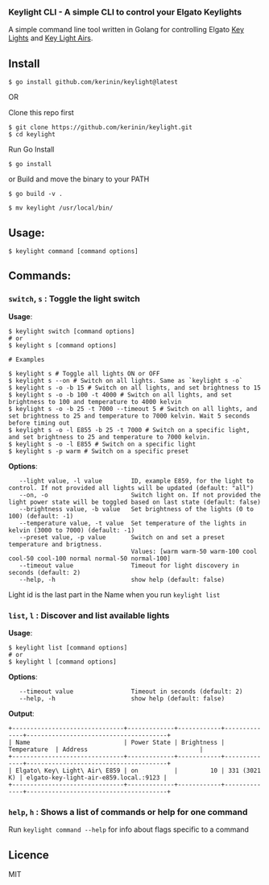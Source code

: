 ### Keylight CLI - A simple CLI to control your Elgato Keylights

A simple command line tool written in Golang for controlling Elgato [Key
Lights](https://www.elgato.com/en/gaming/key-light) and [Key Light
Airs](https://www.elgato.com/en/gaming/key-light-air).

## Install

```
$ go install github.com/kerinin/keylight@latest
```

OR

Clone this repo first

```shell
$ git clone https://github.com/kerinin/keylight.git
$ cd keylight
```

Run Go Install

```shell
$ go install
```

or Build and move the binary to your PATH

```shell
$ go build -v .

$ mv keylight /usr/local/bin/
```

## Usage:

```shell
$ keylight command [command options]
```

## Commands:

### `switch`, `s` : Toggle the light switch

**Usage**:

```shell
$ keylight switch [command options]
# or
$ keylight s [command options]

# Examples

$ keylight s # Toggle all lights ON or OFF
$ keylight s --on # Switch on all lights. Same as `keylight s -o`
$ keylight s -o -b 15 # Switch on all lights, and set brightness to 15
$ keylight s -o -b 100 -t 4000 # Switch on all lights, and set brightness to 100 and temperature to 4000 kelvin
$ keylight s -o -b 25 -t 7000 --timeout 5 # Switch on all lights, and set brightness to 25 and temperature to 7000 kelvin. Wait 5 seconds before timing out
$ keylight s -o -l E855 -b 25 -t 7000 # Switch on a specific light, and set brightness to 25 and temperature to 7000 kelvin.
$ keylight s -o -l E855 # Switch on a specific light
$ keylight s -p warm # Switch on a specific preset
```

**Options**:

```
   --light value, -l value        ID, example E859, for the light to control. If not provided all lights will be updated (default: "all")
   --on, -o                       Switch light on. If not provided the light power state will be toggled based on last state (default: false)
   --brightness value, -b value   Set brightness of the lights (0 to 100) (default: -1)
   --temperature value, -t value  Set temperature of the lights in kelvin (3000 to 7000) (default: -1)
   --preset value, -p value       Switch on and set a preset temperature and brigtness. 
                                  Values: [warm warm-50 warm-100 cool cool-50 cool-100 normal normal-50 normal-100]
   --timeout value                Timeout for light discovery in seconds (default: 2)
   --help, -h                     show help (default: false)

```

Light id is the last part in the Name when you run `keylight list`

### `list`, `l` : Discover and list available lights

**Usage**:

```shell
$ keylight list [command options]
# or
$ keylight l [command options]
```

**Options**:

```
   --timeout value                Timeout in seconds (default: 2)
   --help, -h                     show help (default: false)
```

**Output**:

```
+-------------------------------+-------------+------------+--------------+---------------------------------------+
| Name                          | Power State | Brightness | Temperature  | Address                               |
+-------------------------------+-------------+------------+--------------+---------------------------------------+
| Elgato\ Key\ Light\ Air\ E859 | on          |         10 | 331 (3021 K) | elgato-key-light-air-e859.local.:9123 |
+-------------------------------+-------------+------------+--------------+---------------------------------------+
```

### `help`, `h` : Shows a list of commands or help for one command

Run `keylight command --help` for info about flags specific to a command

## Licence

MIT
